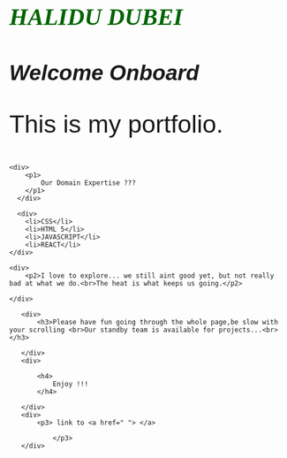 <!DOCTYPE html>
<style>
    h1{
        font-size: 43px; font-style: italic; font-family: Cambria, Cochin, Georgia, Times, 'Times New Roman', serif;
    }
    h2{
        font-size: 39px; font-family: Impact, Haettenschweiler, 'Arial Narrow Bold', sans-serif; font-style: italic;
    }
    li{
        font-size: 36px;font-style:italic;
    }
    p{
        font-family: sans-serif; font-size: 45px;
    }
    p2{
           font-family: monospace; font-size: 48px; font-style: italic;
    }
    p3{
        font-size: 48px; font-style: initial;
    }
    p1{
        font-size: 44px;
    }
    h3{
        font-size: 42px;
    }
    h4{
        font-size: 30px;
    }
</style>
<head>

<h1 style ="color:darkgreen"> HALIDU DUBEI</h1>

 <h2>Welcome Onboard</h2>

</head>

<main>
    <div>
<p>
    This is my portfolio.
</p>
    </div>

    <div>
        <p1>
            Our Domain Expertise ???
        </p1>
      </div>

      <div>
        <li>CSS</li>
        <li>HTML 5</li>
        <li>JAVASCRIPT</li>
        <li>REACT</li>
    </div>

    <div>
        <p2>I love to explore... we still aint good yet, but not really bad at what we do.<br>The heat is what keeps us going.</p2>

    </div>

       <div>
           <h3>Please have fun going through the whole page,be slow with your scrolling <br>Our standby team is available for projects...<br></h3>

       </div>
       <div>

           <h4>
               Enjoy !!!
           </h4>

       </div>
       <div>
           <p3> link to <a href=" "> </a>
    
               </p3>
       </div>

 
</main>
